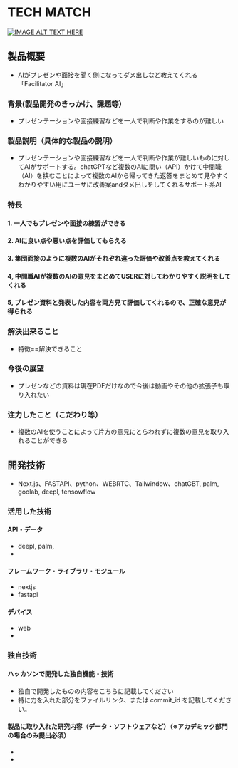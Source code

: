 # TECH MATCH

[![IMAGE ALT TEXT HERE](https://jphacks.com/wp-content/uploads/2023/07/JPHACKS2023_ogp.png)]()

## 製品概要

- AIがプレゼンや面接を聞く側になってダメ出しなど教えてくれる「Facilitator AI」

### 背景(製品開発のきっかけ、課題等）

- プレゼンテーションや面接練習などを一人で判断や作業をするのが難しい

### 製品説明（具体的な製品の説明）

- プレゼンテーションや面接練習などを一人で判断や作業が難しいものに対してAIがサポートする。chatGPTなど複数のAIに問い（API）かけて中間職（AI）を挟むことによって複数のAIから帰ってきた返答をまとめて見やすくわかりやすい用にユーザに改善案andダメ出しをしてくれるサポート系AI

### 特長

#### 1. 一人でもプレゼンや面接の練習ができる

#### 2. AIに良い点や悪い点を評価してもらえる

#### 3. 集団面接のように複数のAIがそれぞれ違った評価や改善点を教えてくれる

#### 4, 中間職AIが複数のAIの意見をまとめてUSERに対してわかりやすく説明をしてくれる

#### 5, プレゼン資料と発表した内容を両方見て評価してくれるので、正確な意見が得られる

### 解決出来ること

- 特徴==解決できること

### 今後の展望

- プレゼンなどの資料は現在PDFだけなので今後は動画やその他の拡張子も取り入れたい

### 注力したこと（こだわり等）

- 複数のAIを使うことによって片方の意見にとらわれずに複数の意見を取り入れることができる

## 開発技術

- Next.js、FASTAPI、python、WEBRTC、Tailwindow、chatGBT, palm, goolab, deepl, tensowflow

### 活用した技術

#### API・データ

- deepl, palm, 
-

#### フレームワーク・ライブラリ・モジュール

- nextjs
- fastapi

#### デバイス

- web
-

### 独自技術

#### ハッカソンで開発した独自機能・技術

- 独自で開発したものの内容をこちらに記載してください
- 特に力を入れた部分をファイルリンク、または commit_id を記載してください。

#### 製品に取り入れた研究内容（データ・ソフトウェアなど）（※アカデミック部門の場合のみ提出必須）

-
-
